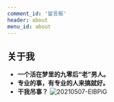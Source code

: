 ```yaml
---
comment_id: '留言板'
header: about
menu_id: about
---
```

## 关于我
- **一个活在梦里的九零后“老”男人。**
- **专业的事，有专业的人来搞就好。**
- **干我吊事？**
![20210507-EIBPiG](https://cdn.jsdelivr.net/gh/MuziShaoxing/Picture@main/image/png/20210507-EIBPiG.png)


